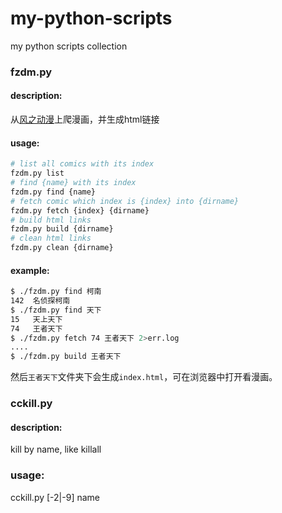 # my-python-scripts
my python scripts collection

### fzdm.py

#### description:
从[风之动漫](http://www.fzdm.com)上爬漫画，并生成html链接

#### usage:
```bash
# list all comics with its index
fzdm.py list
# find {name} with its index
fzdm.py find {name}
# fetch comic which index is {index} into {dirname}
fzdm.py fetch {index} {dirname}
# build html links
fzdm.py build {dirname}
# clean html links
fzdm.py clean {dirname}
```
#### example:
```bash
$ ./fzdm.py find 柯南
142  名侦探柯南
$ ./fzdm.py find 天下
15   天上天下
74   王者天下
$ ./fzdm.py fetch 74 王者天下 2>err.log
....
$ ./fzdm.py build 王者天下
```
然后`王者天下`文件夹下会生成`index.html`，可在浏览器中打开看漫画。

### cckill.py

#### description:
kill by name, like killall

### usage:
cckill.py [-2|-9] name
